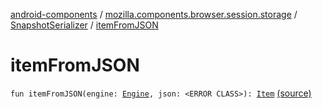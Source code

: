 [android-components](../../index.md) / [mozilla.components.browser.session.storage](../index.md) / [SnapshotSerializer](index.md) / [itemFromJSON](./item-from-j-s-o-n.md)

# itemFromJSON

`fun itemFromJSON(engine: `[`Engine`](../../mozilla.components.concept.engine/-engine/index.md)`, json: <ERROR CLASS>): `[`Item`](../../mozilla.components.browser.session/-session-manager/-snapshot/-item/index.md) [(source)](https://github.com/mozilla-mobile/android-components/blob/master/components/browser/session/src/main/java/mozilla/components/browser/session/storage/SnapshotSerializer.kt#L100)